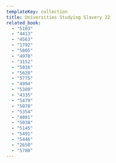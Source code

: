 ```yaml
---
templateKey: collection
title: Universities Studying Slavery 22
related_book:
  - "5103"
  - "4413"
  - "4563"
  - "1792"
  - "5805"
  - "4978"
  - "3152"
  - "5016"
  - "5628"
  - "5775"
  - "4994"
  - "5389"
  - "4335"
  - "5479"
  - "5070"
  - "5354"
  - "4001"
  - "5038"
  - "5145"
  - "5491"
  - "5446"
  - "2650"
  - "5780"
---
```

